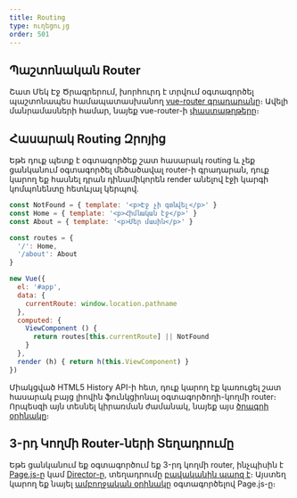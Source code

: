```yaml
---
title: Routing
type: ուղեցույց
order: 501
---
```


## Պաշտոնական Router

Շատ Մեկ Էջ Ծրագրերում, խորհուրդ է տրվում օգտագործել պաշտոնապես համապատասխանող [vue-router գրադարանը](https://github.com/vuejs/vue-router)։ Ավելի մանրամասների համար, նայեք vue-router-ի [փաստաթղթերը](https://router.vuejs.org/)։

## Հասարակ Routing Զրոյից

Եթե դուք պետք է օգտագործեք շատ հասարակ routing և չեք ցանկանում օգտագործել մեծածավալ router-ի գրադարան, դուք կարող եք հասնել դրան դինամիկորեն render անելով էջի կարգի կոմպոնենտը հետևյալ կերպով․

``` js
const NotFound = { template: '<p>Էջ չի գտնվել</p>' }
const Home = { template: '<p>Հիմնական էջ</p>' }
const About = { template: '<p>Մեր մասին</p>' }

const routes = {
  '/': Home,
  '/about': About
}

new Vue({
  el: '#app',
  data: {
    currentRoute: window.location.pathname
  },
  computed: {
    ViewComponent () {
      return routes[this.currentRoute] || NotFound
    }
  },
  render (h) { return h(this.ViewComponent) }
})
```

Միակցված HTML5 History API-ի հետ, դուք կարող էք կառուցել շատ հասարակ բայց լիովին ֆունկցիոնալ օգտագործողի-կողմի router։ Որպեսզի այն տեսնել կիրառման ժամանակ, նայեք այս [ծրագրի օրինակը](https://github.com/chrisvfritz/vue-2.0-simple-routing-example)։

## 3-րդ Կողմի Router-ների Տեղադրումը

Եթե ցանկանում եք օգտագործում եք 3-րդ կողմի router, ինչպիսին է [Page.js-ը](https://github.com/visionmedia/page.js) կամ [Director-ը](https://github.com/flatiron/director), տեղադրումը [բավականին պարզ է](https://github.com/chrisvfritz/vue-2.0-simple-routing-example/compare/master...pagejs)։ Այստեղ կարող եք նայել [ամբողջական օրինակը](https://github.com/chrisvfritz/vue-2.0-simple-routing-example/tree/pagejs) օգտագործելով Page.js-ը։
